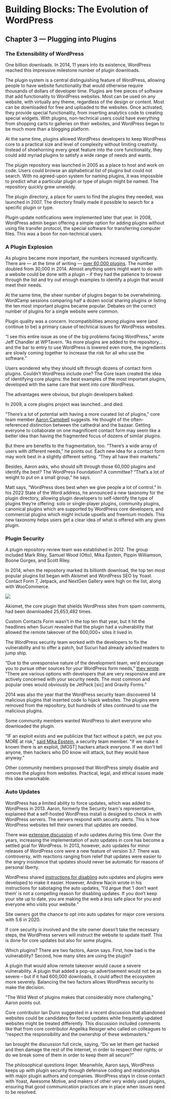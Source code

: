 # Building Blocks: The Evolution of WordPress 
## Chapter 3 — Plugging into Plugins

### The Extensibility of WordPress
One billion downloads. In 2014, 11 years into its existence, WordPress reached this impressive milestone number of plugin downloads. 

The plugin system is a central distinguishing feature of WordPress, allowing people to have website functionality that would otherwise require thousands of dollars of developer time. Plugins are free pieces of software that add functionality to WordPress websites. Most can be used on any website, with virtually any theme, regardless of the design or content. Most can be downloaded for free and uploaded to the websites. Once activated, they provide special functionality, from inserting analytics code to creating special widgets. With plugins, non-technical users could have everything from shopping carts to galleries on their websites, and WordPress began to be much more than a blogging platform.

At the same time, plugins allowed WordPress developers to keep WordPress core to a practical size and level of complexity without limiting creativity. Instead of shoehorning every great feature into the core functionality, they could add myriad plugins to satisfy a wide range of needs and wants.

The plugin repository was launched in 2005 as a place to host and work on code. Users could browse an alphabetical list of plugins but could not search. With no agreed-upon system for naming plugins, it was impossible to predict what a particular plugin or type of plugin might be named. The repository quickly grew unwieldy.

The plugin directory, a place for users to find the plugins they needed, was launched in 2007. The directory finally made it possible to search for a specific plugin or type.

Plugin update notifications were implemented later that year. In 2008, WordPress admin began offering a simple option for adding plugins without using file transfer protocol, the special software for transferring computer files. This was a boon for non-technical users. 

### A Plugin Explosion
As plugins became more important, the numbers increased significantly. There are — at the time of writing —  [over 60,000 plugins](https://wordpress.org/plugins/). The number doubled from 30,000 in 2014. Almost anything users might want to do with a website could be done with a plugin – if they had the patience to browse through the list and try out enough examples to identify a plugin that would meet their needs. 

At the same time, the sheer number of plugins began to be overwhelming. WordCamp sessions comparing half a dozen social sharing plugins or listing the ten most important plugins became popular. Debates on the correct number of plugins for a single website were common. 

Plugin quality was a concern. Incompatibilities among plugins were (and continue to be) a primary cause of technical issues for WordPress websites.

“I see this entire issue as one of the big problems facing WordPress,” wrote Jeff Chandler at WPTavern. “As more plugins are added to the repository…and the bar to entry to use WordPress is lowered even more, the ingredients are slowly coming together to increase the risk for all who use the software.”

Users wondered why they should sift through dozens of contact form plugins. Couldn’t WordPress include one? The Core team created the idea of identifying core plugins: the best examples of the most important plugins, developed with the same care that went into core WordPress.

The advantages were obvious, but plugin developers balked.

In 2009, a core plugins project was launched…and died.

“There’s a lot of potential with having a more curated list of plugins,” core team member [Aaron Campbell](https://profiles.wordpress.org/aaroncampbell/) suggests. He thought of the often-referenced distinction between the cathedral and the bazaar. Getting everyone to collaborate on one magnificent contact form may seem like a better idea than having the fragmented focus of dozens of similar plugins. 

But there are benefits to the fragmentation, too. “There’s a wide array of users with different needs,” he points out. Each new idea for a contact form may work best in a slightly different setting. “They all have their markets.”

Besides, Aaron asks, who should sift through those 60,000 plugins and identify the best? The WordPress Foundation? A committee? “That’s a lot of weight to put on a small group,” he says. 

Matt says, “WordPress does best when we give people a lot of control.” In his 2022 State of the Word address, he announced a new taxonomy for the plugin directory, allowing plugin developers to self-identify the type of plugins they’re offering: solo or single-player plugins, community plugins, canonical plugins which are supported by WordPress core developers, and commercial plugins which might include upsells and freemium models. This new taxonomy helps users get a clear idea of what is offered with any given plugin. 

### Plugin Security

A plugin repository review team was established in 2012. The group included Mark Riley, Samuel Wood (Otto), Mika Epstein, Pippin Williamson, Boone Gorges, and Scott Riley.

In 2014, when the repository marked its billionth download, the top ten most popular plugins list began with Akismet and WordPress SEO by Yoast. Contact Form 7, Jetpack, and NextGen Gallery were high on the list, along with WooCommerce. 

![](https://wordpress.org/book/files/2023/05/Screenshot-of-WordPress-Featured-Plugins.png)

Akismet, the core plugin that shields WordPress sites from spam comments, had been downloaded 25,653,482 times. 

Custom Contacts Form wasn’t in the top ten that year, but it hit the headlines when Sucuri revealed that the plugin had a vulnerability that allowed the remote takeover of the 600,000+ sites it lived in. 

The WordPress security team worked with the developers to fix the vulnerability and to offer a patch, but Sucuri had already advised readers to jump ship. 

“Due to the unresponsive nature of the development team, we’d encourage you to pursue other sources for your WordPress form needs,” [they wrote](https://blog.sucuri.net/2014/08/database-takeover-in-custom-contact-forms.html). “There are various options with developers that are very responsive and are actively concerned with your security needs. The most common and popular ones would obviously be JetPack [sic] and Gravity Forms.”

2014 was also the year that the WordPress security team discovered 14 malicious plugins that inserted code to hijack websites. The plugins were removed from the repository, but hundreds of sites continued to use the malicious plugins. 

Some community members wanted WordPress to alert everyone who downloaded the plugin. 

"IF an exploit exists and we publicize that fact without a patch, we put you MORE at risk," [said Mika Epstein](https://wordpress.org/ideas/topic/alert-when-installed-plugins-have-been-removed-from-the-plugin-directory/page/2#post-30439), a security team member. "If we make it known there is an exploit, [MOST] hackers attack everyone. If we don't tell anyone, then hackers who DO know will attack, but they would have anyway.”

Other community members proposed that WordPress simply disable and remove the plugins from websites. Practical, legal, and ethical issues made this idea unworkable. 

### Auto Updates

WordPress has a limited ability to force updates, which was added to WordPress in 2013. Aaron, formerly the Security team's representative, explained that a self-hosted WordPress install is designed to check in with WordPress servers. The servers respond with security alerts. This is how WordPress websites tell their owners that updates are needed.

There was [extensive discussion](https://make.wordpress.org/core/2020/11/10/wp5-6-auto-update-implementation-change/) of auto updates during this time. Over the years, increasing the implementation of auto updates in core has become a settled goal for WordPress. In 2013, however, auto updates for minor releases of WordPress core were a new feature of version 3.7. There was controversy, with reactions ranging from relief that updates were easier to the angry insistence that updates should never be automatic for reasons of personal liberty.

WordPress shared [instructions for disabling](https://make.wordpress.org/core/2013/10/25/the-definitive-guide-to-disabling-auto-updates-in-wordpress-3-7/) auto updates and plugins were developed to make it easier. However, Andrew Nacin wrote in his instructions for sabotaging the auto updates, “I’d argue that ‘I don’t want them’ is not a compelling reason for disabling updates. If you don’t keep your site up to date, you are making the web a less safe place for you and everyone who visits your website.”

Site owners got the chance to opt into auto updates for major core versions with 5.6 in 2020.

If core security is involved and the site owner doesn’t take the necessary steps, the WordPress servers will instruct the website to update itself. This is done for core updates but also for some plugins.

Which plugins? There are two factors, Aaron says. First, how bad is the vulnerability? Second, how many sites are using the plugin?

A plugin that would allow remote takeover would cause a severe vulnerability. A plugin that added a pop-up advertisement would not be as severe – but if it had 600,000 downloads, it could affect the ecosystem more severely. Balancing the two factors allows WordPress security to make the decision.

“The Wild West of plugins makes that considerably more challenging,” Aaron points out. 

Core contributor Ian Dunn suggested in a recent discussion that abandoned websites could be candidates for forced updates while frequently updated websites might be treated differently. This discussion included comments like that from core contributor Angelika Reisiger who called on colleagues to “respect the responsibility and the ownership of these webmasters.”

Ian brought the discussion full circle, saying, “Do we let them get hacked and then damage the rest of the Internet, in order to respect their rights; or do we break some of them in order to keep them all secure?”

The philosophical questions linger. Meanwhile, Aaron says, WordPress keeps up with plugin security through defensive coding and relationships with major plugin authors and companies. WordPress stays in close contact with Yoast, Awesome Motive, and makers of other very widely used plugins, ensuring that good communication practices are in place when issues need to be resolved. 
